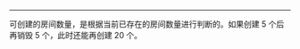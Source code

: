 <Title>ZIM 体验版套餐内，默认同一个 AppID 下最多可创建 20 个房间，如果创建 5 个后再销毁 5 个，此时还能再创建几个？</Title>



- - -

可创建的房间数量，是根据当前已存在的房间数量进行判断的。如果创建 5 个后再销毁 5 个，此时还能再创建 20 个。
